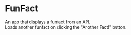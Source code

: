 # FunFact
An app that displays a funfact from an API.</br>
Loads another funfact on clicking the "Another Fact!" button.
